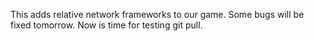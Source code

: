 This adds relative network frameworks to our game.
Some bugs will be fixed tomorrow.
Now is time for testing git pull.
